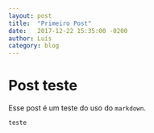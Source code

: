 ```yaml
---
layout: post
title:  "Primeiro Post"
date:   2017-12-22 15:35:00 -0200
author: Luís
category: blog
---
```


# Post teste

Esse post é um teste do uso do `markdown`.

```
teste
```

